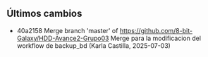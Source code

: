 ## Últimos cambios
- 40a2158 Merge branch 'master' of https://github.com/8-bit-Galaxy/HDD-Avance2-Grupo03 Merge para la modificacion del workflow de backup_bd (Karla Castilla, 2025-07-03)